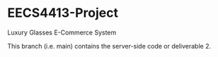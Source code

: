 # EECS4413-Project
Luxury Glasses E-Commerce System

This branch (i.e. main) contains the server-side code or deliverable 2.
